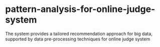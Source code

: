 # pattern-analysis-for-online-judge-system
The system provides a tailored recommendation approach for big data, supported by data pre-processing techniques for online judge system
